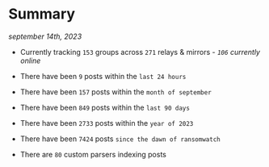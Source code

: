 
# Summary
_september 14th, 2023_

- Currently tracking `153` groups across `271` relays & mirrors - _`106` currently online_

- There have been `9` posts within the `last 24 hours`

- There have been `157` posts within the `month of september`

- There have been `849` posts within the `last 90 days`

- There have been `2733` posts within the `year of 2023`

- There have been `7424` posts `since the dawn of ransomwatch`

- There are `80` custom parsers indexing posts
